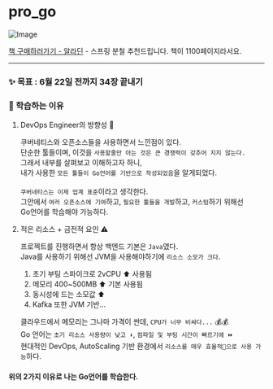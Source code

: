 # pro_go

![Image](https://github.com/user-attachments/assets/2b345d95-f9f0-42d6-94bc-7b800fb1aab9)

[책 구매하러가기 - 알라딘](https://www.aladin.co.kr/shop/wproduct.aspx?ItemId=331924879&srsltid=AfmBOoojFEdMnmcAOKZAngxAT29qAy0YGPvS2ULak9b3TS3L_rBMyrFZ) - 스프링 분철 추천드립니다. 책이 1100페이지라서요.

<hr>

### ✨ 목표 : 6월 22일 전까지 34장 끝내기

### 📝 학습하는 이유
1. DevOps Engineer의 방향성 🚗
   
   쿠버네티스와 오픈소스들을 사용하면서 느낀점이 있다. <br>
   단순한 툴들이며, 이것을 `사용할줄만 아는 것은 큰 경쟁력이 갖추어 지지 않는다.` <br>
   그래서 내부를 살펴보고 이해하고자 하니, <br>
   내가 사용한 `모든 툴들이 Go언어를 기반으로 작성되었음`을 알게되었다. <br>
   <br>
   `쿠버네티스는 이제 업계 표준`이라고 생각한다. <br>
   그안에서 `여러 오픈소스에 기여`하고, `필요한 툴들을 개발`하고, `커스텀`하기 위해선<br>
   Go언어를 학습해야 가능하다.

2. 적은 리소스 + 금전적 요인 ⚠️
   
   프로젝트를 진행하면서 항상 백엔드 기본은 `Java`였다. <br>
   Java를 사용하기 위해선 JVM을 사용해야하기에 `리소스 소모가 크다`. <br>

   1. 초기 부팅 스파이크로 2vCPU ⬆️ 사용됨
   2. 메모리 400~500MB ⬆️ 기본 사용됨
   3. 동시성에 드는 소모값 ⬆️
   4. Kafka 또한 JVM 기반...

   클라우드에서 메모리는 그나마 가격이 싼데, `CPU가 너무 비싸다...` 💰💰
   <br>
   Go 언어는 `초기 리소스 사용량이 낮고 ⬇️`, `컴파일 및 부팅 시간이 빠르기에 ⏩️`  <br>
   현대적인 DevOps, AutoScaling 기반 환경에서 `리소스를 매우 효율적🔌으로 사용 가능`하다. <br>

#### 위의 2가지 이유로 나는 Go언어를 학습한다.

